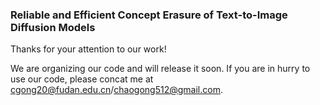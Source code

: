### Reliable and Efficient Concept Erasure of Text-to-Image Diffusion Models

Thanks for your attention to our work!

We are organizing our code and will release it soon. If you are in hurry to use our code, please concat me at cgong20@fudan.edu.cn/chaogong512@gmail.com.
